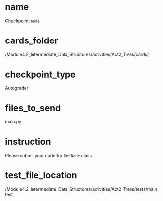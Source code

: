 # name
Checkpoint: `Node` 

# cards_folder
/Module4.2_Intermediate_Data_Structures/activities/Act2_Trees/cards/
# checkpoint_type
Autograder

# files_to_send

main.py

# instruction

Please submit your code for the ` Node ` class. 

# test_file_location
/Module4.2_Intermediate_Data_Structures/activities/Act2_Trees/tests/main_test